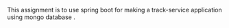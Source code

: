 This assignment is to use spring boot for making a track-service application using mongo database .



